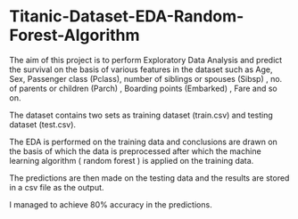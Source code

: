 # Titanic-Dataset-EDA-Random-Forest-Algorithm


The aim of this project is to perform Exploratory Data Analysis and predict the survival on the basis of various features in the dataset such as Age, Sex, Passenger class (Pclass), number of siblings or spouses (Sibsp) , no. of parents or children (Parch) , Boarding points (Embarked) , Fare and so on.

The dataset contains two sets as training dataset (train.csv) and testing dataset (test.csv). 

The EDA is performed on the training data and conclusions are drawn on the basis of which the data is preprocessed after which the machine learning algorithm ( random forest ) is applied on the training data.

The predictions are then made on the testing data and the results are stored in a csv file as the output.

I managed to achieve 80% accuracy in the predictions. 

